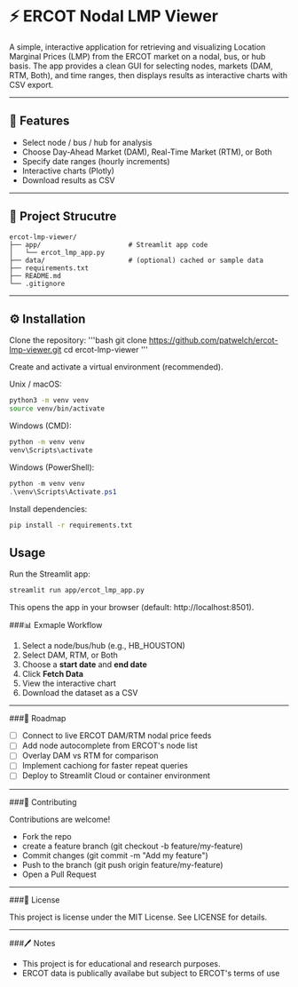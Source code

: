 # ⚡ ERCOT Nodal LMP Viewer

A simple, interactive application for retrieving and visualizing Location Marginal Prices (LMP) from the ERCOT market on a nodal, bus, or hub basis. The app provides a clean GUI for selecting nodes, markets (DAM, RTM, Both), and time ranges, then displays results as interactive charts with CSV export.

---

## 🚀 Features

- Select node / bus / hub for analysis
- Choose Day-Ahead Market (DAM), Real-Time Market (RTM), or Both
- Specify date ranges (hourly increments)
- Interactive charts (Plotly)
- Download results as CSV

---

## 📂 Project Strucutre
```
ercot-lmp-viewer/
├── app/                      # Streamlit app code
│   └── ercot_lmp_app.py
├── data/                     # (optional) cached or sample data
├── requirements.txt
├── README.md
└── .gitignore
```
---

## ⚙️ Installation

Clone the repository:
'''bash
git clone https://github.com/patwelch/ercot-lmp-viewer.git
cd ercot-lmp-viewer
'''

Create and activate a virtual environment (recommended).

Unix / macOS:

```bash
python3 -m venv venv
source venv/bin/activate
```

Windows (CMD):

```cmd
python -m venv venv
venv\Scripts\activate
```

Windows (PowerShell):

```powershell
python -m venv venv
.\venv\Scripts\Activate.ps1
```

Install dependencies:

```bash
pip install -r requirements.txt
```

## Usage

Run the Streamlit app:

```bash
streamlit run app/ercot_lmp_app.py
```

This opens the app in your browser (default: http://localhost:8501).


###📊 Exmaple Workflow
1. Select a node/bus/hub (e.g., HB_HOUSTON)
2. Select DAM, RTM, or Both
3. Choose a **start date** and **end date**
4. Click **Fetch Data**
5. View the interactive chart
6. Download the dataset as a CSV

---

###🚦 Roadmap

- [ ] Connect to live ERCOT DAM/RTM nodal price feeds
- [ ] Add node autocomplete from ERCOT's node list
- [ ] Overlay DAM vs RTM for comparison
- [ ] Implement cachiong for faster repeat queries
- [ ] Deploy to Streamlit Cloud or container environment

---

###🤝 Contributing

Contributions are welcome!
- Fork the repo
- create a feature branch (git checkout -b feature/my-feature)
- Commit changes (git commit -m "Add my feature")
- Push to the branch (git push origin feature/my-feature)
- Open a Pull Request

---

###📜 License

This project is license under the MIT License. See LICENSE for details.

---

###🖊️ Notes
- This project is for educational and research purposes.
- ERCOT data is publically availabe but subject to ERCOT's terms of use
